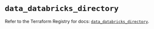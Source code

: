 # `data_databricks_directory`

Refer to the Terraform Registry for docs: [`data_databricks_directory`](https://registry.terraform.io/providers/databricks/databricks/1.56.0/docs/data-sources/directory).
